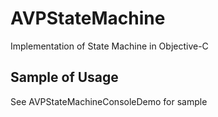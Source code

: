 # AVPStateMachine
Implementation of State Machine in Objective-C

## Sample of Usage
See AVPStateMachineConsoleDemo for sample

